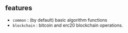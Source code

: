 ## features

* `common` : (by default)  basic algorithm functions
* `blockchain`  :  bitcoin and erc20  blockchain operations.